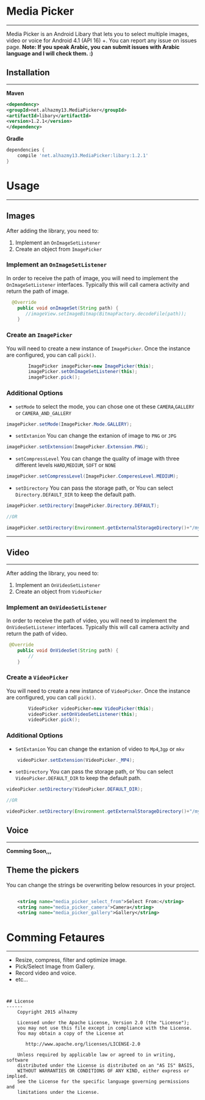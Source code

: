 # Media Picker
------ 
Media Picker is an Android Libary that lets you to select multiple images, video or voice for Android 4.1 (API 16) +.
You can report any issue on issues page. **Note: If you speak Arabic, you can submit issues with Arabic language and I will check them. :)**


## Installation
------ 
**Maven**
```xml
<dependency>
<groupId>net.alhazmy13.MediaPicker</groupId>
<artifactId>libary</artifactId>
<version>1.2.1</version>
</dependency>
```


**Gradle**
```gradle
dependencies {
	compile 'net.alhazmy13.MediaPicker:libary:1.2.1'
}
```

# Usage
------ 
## Images
After adding the library, you need to:

1. Implement an `OnImageSetListener`
2. Create an object from `ImagePicker` 


### Implement an `OnImageSetListener`
In order to receive the path of image, you will need to implement the `OnImageSetListener`  interfaces. Typically this will  call camera activity and return the path of image.
```java
  @Override
    public void onImageSet(String path) {
       //imageView.setImageBitmap(BitmapFactory.decodeFile(path));
    }
```
### Create an `ImagePicker`
You will need to create a new instance of `ImagePicker`. Once the instance are configured, you can call `pick()`.
```java
        ImagePicker imagePicker=new ImagePicker(this);
        imagePicker.setOnImageSetListener(this);
        imagePicker.pick();
```


### Additional Options
* `setMode` to select the mode, you can chose one ot these `CAMERA`,`GALLERY` or `CAMERA_AND_GALLERY`
```java
imagePicker.setMode(ImagePicker.Mode.GALLERY);
```
 
* `setExtanion` You can change the extanion of image to `PNG` or `JPG`
```java
imagePicker.setExtension(ImagePicker.Extension.PNG);
```
* `setCompressLevel` You can change the quality of image with three different levels `HARD`,`MEDIUM`, `SOFT` or `NONE`
```java
imagePicker.setCompressLevel(ImagePicker.ComperesLevel.MEDIUM);
```

* `setDirectory` You can pass the storage path, or You can select `Directory.DEFAULT_DIR` to keep the default path.

```java
imagePicker.setDirectory(ImagePicker.Directory.DEFAULT);

//OR

imagePicker.setDirectory(Environment.getExternalStorageDirectory()+"/myFolder");

```
------ 

## Video
------ 
After adding the library, you need to:

1. Implement an `OnVideoSetListener`
2. Create an object from `VideoPicker` 


### Implement an `OnVideoSetListener`
In order to receive the path of video, you will need to implement the `OnVideoSetListener`  interfaces. Typically this will  call camera activity and return the path of video.
```java
 @Override
    public void OnVideoSet(String path) {
        //
    }
```

### Create a `VideoPicker`
You will need to create a new instance of `VideoPicker`. Once the instance are configured, you can call `pick()`.
```java
        VideoPicker videoPicker=new VideoPicker(this);
        videoPicker.setOnVideoSetListener(this);
        videoPicker.pick();
```


### Additional Options
* `SetExtanion` You can change the extanion of video to `Mp4`,`3gp` or `mkv`
```java
    videoPicker.setExtension(VideoPicker._MP4);
```
* `setDirectory` You can pass the storage path, or You can select `VideoPicker.DEFAULT_DIR` to keep the default path.

```java
videoPicker.setDirectory(VideoPicker.DEFAULT_DIR);

//OR

videoPicker.setDirectory(Environment.getExternalStorageDirectory()+"/myFolder");

```


## Voice 
------ 
**Comming Soon,,,**

## Theme the pickers

You can change the strings be overwriting below resources in your project.

```xml

    <string name="media_picker_select_from">Select From:</string>
    <string name="media_picker_camera">Camera</string>
    <string name="media_picker_gallery">Gallery</string>
```


# Comming Fetaures
------ 
* Resize, compress, filter and optimize image.
* Pick/Select Image from Gallery.
* Record video and voice.
* etc...           
```


## License
------ 
    Copyright 2015 alhazmy

    Licensed under the Apache License, Version 2.0 (the "License");
    you may not use this file except in compliance with the License.
    You may obtain a copy of the License at

       http://www.apache.org/licenses/LICENSE-2.0

    Unless required by applicable law or agreed to in writing, software
    distributed under the License is distributed on an "AS IS" BASIS,
    WITHOUT WARRANTIES OR CONDITIONS OF ANY KIND, either express or implied.
    See the License for the specific language governing permissions and
    limitations under the License.
    

